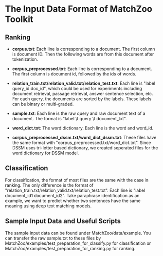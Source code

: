 # The Input Data Format of MatchZoo Toolkit

## Ranking
+ **corpus.txt**: Each line is corresponding to a document. The first column is document ID. Then the following words are from this document after tokenization.

+ **corpus_preprocessed.txt**: Each line is corresponding to a document. The first column is document id, followed by the ids of words.

+ **relation_train.txt/relation_valid.txt/relation_test.txt**: Each line is "label query_id doc_id", which could be used for experiments including document retrieval, passage retrieval, answer sentence selection, etc. For each query, the documents are sorted by the labels. These labels can be binary or multi-graded.

+ **sample.txt**: Each line is the raw query and raw document text of a document. The format is "label \t query \t document_txt".

+ **word_dict.txt**: The word dictionary. Each line is the word and word_id.

+ **corpus_preprocessed_dssm.txt/word_dict_dssm.txt**: These files have the same format with "corpus_preprocessed.txt/word_dict.txt". Since DSSM uses tri-letter based dictionary, we created seperated files for the word dictionary for DSSM model.

## Classification
For classification, the format of most files are the same with the case in ranking. The only difference is the format of "relation_train.txt/relation_valid.txt/relation_test.txt". Each line is "label document_id1 document_id2". Take paraphrase identification as an example, we want to predict whether two sentences have the same meaning using deep text matching models.

## Sample Input Data and Useful Scripts
The sample input data can be found under MatchZoo/data/example. You can transfer the raw sample.txt to these files by MatchZoo/examples/test_preparation_for_classify.py for classification or MatchZoo/examples/test_preparation_for_ranking.py for ranking.
